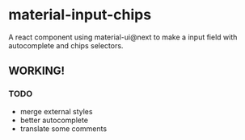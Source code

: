 # material-input-chips


A react component using material-ui@next to make a input field with autocomplete and chips selectors.


## WORKING!



### TODO
* merge external styles
* better autocomplete
* translate some comments